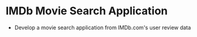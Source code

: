 # IMDb Movie Search Application
- Develop a movie search application from IMDb.com's user review data
